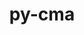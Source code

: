 ---
title: "py-cma"
layout: cache
categories: [package, develop]
meta: {"compilers": ["none"], "num_specs": 16, "num_specs_by_stack": {"e4s": 16, "root": 16}, "oss": ["ubuntu22.04"], "platforms": ["linux"], "stacks": ["e4s", "root"], "targets": ["x86_64_v3"], "versions": ["3.3.0"]}
spec_details: [{"compiler": "none", "hash": "5lvnek4llgo7w7iyt4rlntlva4ixcp3p", "os": "ubuntu22.04", "platform": "linux", "size": "-", "stacks": ["e4s", "root"], "target": "x86_64_v3", "variants": ["build_system=python_pip", "~constrained_solution_tracking", "~plotting"], "versions": ["3.3.0"]}, {"compiler": "none", "hash": "c5kudpyk65qf74ly4rxbnwle5m26phgz", "os": "ubuntu22.04", "platform": "linux", "size": "-", "stacks": ["e4s", "root"], "target": "x86_64_v3", "variants": ["build_system=python_pip", "~constrained_solution_tracking", "~plotting"], "versions": ["3.3.0"]}, {"compiler": "none", "hash": "enns2raigrhi4yeucguer5qeec242zcs", "os": "ubuntu22.04", "platform": "linux", "size": "-", "stacks": ["e4s", "root"], "target": "x86_64_v3", "variants": ["build_system=python_pip", "~constrained_solution_tracking", "~plotting"], "versions": ["3.3.0"]}, {"compiler": "none", "hash": "h4rjrwbxfk3jrojfo5b6f5sjupfxsnmm", "os": "ubuntu22.04", "platform": "linux", "size": "-", "stacks": ["e4s", "root"], "target": "x86_64_v3", "variants": ["build_system=python_pip", "~constrained_solution_tracking", "~plotting"], "versions": ["3.3.0"]}, {"compiler": "none", "hash": "izarxdasbcvqg6rbh54zuw22z2iiznmk", "os": "ubuntu22.04", "platform": "linux", "size": "-", "stacks": ["e4s", "root"], "target": "x86_64_v3", "variants": ["build_system=python_pip", "~constrained_solution_tracking", "~plotting"], "versions": ["3.3.0"]}, {"compiler": "none", "hash": "jna3veraayrk46h5gwls4yisac72hejp", "os": "ubuntu22.04", "platform": "linux", "size": "-", "stacks": ["e4s", "root"], "target": "x86_64_v3", "variants": ["build_system=python_pip", "~constrained_solution_tracking", "~plotting"], "versions": ["3.3.0"]}, {"compiler": "none", "hash": "laoy52jono2rtck4l76reelfe25mm3ao", "os": "ubuntu22.04", "platform": "linux", "size": "-", "stacks": ["e4s", "root"], "target": "x86_64_v3", "variants": ["build_system=python_pip", "~constrained_solution_tracking", "~plotting"], "versions": ["3.3.0"]}, {"compiler": "none", "hash": "nl5ycdqmrohngr62prgd5zs6oicnc2b6", "os": "ubuntu22.04", "platform": "linux", "size": "-", "stacks": ["e4s", "root"], "target": "x86_64_v3", "variants": ["build_system=python_pip", "~constrained_solution_tracking", "~plotting"], "versions": ["3.3.0"]}, {"compiler": "none", "hash": "obihkspcrhkpxu34nkz4posbpvd75yvm", "os": "ubuntu22.04", "platform": "linux", "size": "-", "stacks": ["e4s", "root"], "target": "x86_64_v3", "variants": ["build_system=python_pip", "~constrained_solution_tracking", "~plotting"], "versions": ["3.3.0"]}, {"compiler": "none", "hash": "rqlrrtvhsvqqv7josndwtihyinovio5m", "os": "ubuntu22.04", "platform": "linux", "size": "-", "stacks": ["e4s", "root"], "target": "x86_64_v3", "variants": ["build_system=python_pip", "~constrained_solution_tracking", "~plotting"], "versions": ["3.3.0"]}, {"compiler": "none", "hash": "ss26htexejvaqfyo2dmzc65d64styiz5", "os": "ubuntu22.04", "platform": "linux", "size": "-", "stacks": ["e4s", "root"], "target": "x86_64_v3", "variants": ["build_system=python_pip", "~constrained_solution_tracking", "~plotting"], "versions": ["3.3.0"]}, {"compiler": "none", "hash": "ugxkc7adhqbue2iwbpmagr7qbedtlm7e", "os": "ubuntu22.04", "platform": "linux", "size": "-", "stacks": ["e4s", "root"], "target": "x86_64_v3", "variants": ["build_system=python_pip", "~constrained_solution_tracking", "~plotting"], "versions": ["3.3.0"]}, {"compiler": "none", "hash": "uxfmm5z4iu6u6q7vokxx3qakiesa2gvx", "os": "ubuntu22.04", "platform": "linux", "size": "-", "stacks": ["e4s", "root"], "target": "x86_64_v3", "variants": ["build_system=python_pip", "~constrained_solution_tracking", "~plotting"], "versions": ["3.3.0"]}, {"compiler": "none", "hash": "wlcu2gqsidlizulejmavcrn6wavmpkfs", "os": "ubuntu22.04", "platform": "linux", "size": "-", "stacks": ["e4s", "root"], "target": "x86_64_v3", "variants": ["build_system=python_pip", "~constrained_solution_tracking", "~plotting"], "versions": ["3.3.0"]}, {"compiler": "none", "hash": "xieqd65bsmhbc5z62r5m5g244bbm7zoi", "os": "ubuntu22.04", "platform": "linux", "size": "-", "stacks": ["e4s", "root"], "target": "x86_64_v3", "variants": ["build_system=python_pip", "~constrained_solution_tracking", "~plotting"], "versions": ["3.3.0"]}, {"compiler": "none", "hash": "zjp2x5fi7suxvq2gxrgbckddx5d3yrlp", "os": "ubuntu22.04", "platform": "linux", "size": "-", "stacks": ["e4s", "root"], "target": "x86_64_v3", "variants": ["build_system=python_pip", "~constrained_solution_tracking", "~plotting"], "versions": ["3.3.0"]}]
---